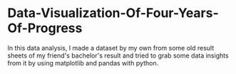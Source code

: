 # Data-Visualization-Of-Four-Years-Of-Progress
In this data analysis, I made a dataset by my own from some old result sheets of my friend's bachelor's result and tried to grab some data insights from it by using matplotlib and pandas with python.
